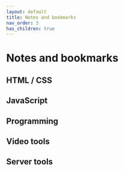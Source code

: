 ```yaml
---
layout: default
title: Notes and bookmarks
nav_order: 3
has_children: true
---
```


# Notes and bookmarks

## HTML / CSS

## JavaScript

## Programming

## Video tools

## Server tools
